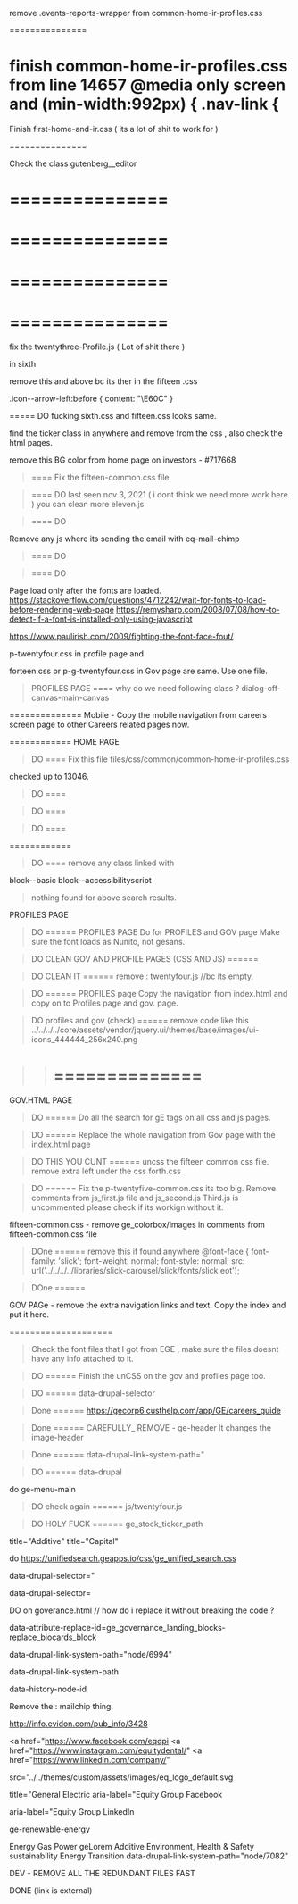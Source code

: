 
remove  .events-reports-wrapper
from common-home-ir-profiles.css 

===============

finish  common-home-ir-profiles.css  from line  14657 
@media only screen and (min-width:992px) {
  .nav-link {
===============
Finish first-home-and-ir.css   ( its a lot of shit to work for )

===============

Check the class 
gutenberg__editor 

===============
===============
===============
===============
===============
===============
===============
===============





fix the  twentythree-Profile.js ( Lot of shit there )

in sixth 

remove this and above bc its ther in the fifteen .css 

.icon--arrow-left:before {
  content: "\E60C"
}

===== DO 
fucking sixth.css and fifteen.css looks same. 


find the ticker class in anywhere and remove from the css , 
also check the html pages. 


remove this BG color from home page on investors -  #717668



>==== Fix the fifteen-common.css file 

>====  DO 
last seen nov 3, 2021 ( i dont think we need more work here )
you can clean more eleven.js 

>====  DO 

Remove any js where its sending the email  with eq-mail-chimp

>====  DO 

>====  DO 


Page load only after the fonts are loaded. 
https://stackoverflow.com/questions/4712242/wait-for-fonts-to-load-before-rendering-web-page
https://remysharp.com/2008/07/08/how-to-detect-if-a-font-is-installed-only-using-javascript

https://www.paulirish.com/2009/fighting-the-font-face-fout/



p-twentyfour.css in profile page and 


forteen.css or  p-g-twentyfour.css in Gov page are same.  Use one file. 

> PROFILES PAGE ==== 
why do we need following class ?
dialog-off-canvas-main-canvas

==============
Mobile -  Copy the mobile navigation from careers screen page to other Careers related pages now. 

============
HOME PAGE 

> DO ==== 
Fix this file 
files/css/common/common-home-ir-profiles.css

checked up to 13046. 
> DO ==== 


> DO ==== 

> DO ==== 


============
> DO ==== 
remove any class linked with 
 
 block--basic block--accessibilityscript

> nothing found for above search results. 


PROFILES PAGE 


> DO ======  PROFILES PAGE 
Do for PROFILES and GOV page
Make sure the font loads as Nunito, not gesans. 

>  DO  CLEAN GOV AND PROFILE PAGES (CSS AND JS)  ====== 



>  DO  CLEAN IT  ====== 
remove : twentyfour.js  //bc its empty. 

<link rel="stylesheet" media="all"
    href="../../sites/default/files/css/profiles/p-twentyfour.css" />
  

>  DO ====== 
PROFILES page 
Copy the navigation from index.html and copy on to Profiles page and gov. page. 

>  DO  profiles and gov (check) ====== 
remove code like this 
../../../../core/assets/vendor/jquery.ui/themes/base/images/ui-icons_444444_256x240.png

>>==============
>>==============


GOV.HTML PAGE  
>  DO ====== 
Do all the search for gE tags on all css and js pages. 

>  DO ====== 
Replace the whole navigation from Gov page with the index.html page



>  DO THIS YOU CUNT  ====== 
uncss the fifteen common css file. 
remove extra left under the css forth.css


>  DO  ====== 
Fix the p-twentyfive-common.css its too big. 
Remove comments from js_first.js file and js_second.js 
Third.js is uncommented  please check if its workign without it. 

fifteen-common.css   - remove  ge_colorbox/images  in comments from fifteen-common.css file


>  DOne  ====== 
remove this if found anywhere 
@font-face {
  font-family: 'slick';
  font-weight: normal;
  font-style: normal;
  src: url('../../../../libraries/slick-carousel/slick/fonts/slick.eot');


>  DOne  ====== 

GOV PAGe - 
remove the extra navigation links and text. 
Copy the index and put it here. 


====================

> Check the font files that I got from EGE , make sure the files doesnt have any info attached to it. 

>  DO  ====== 
Finish the unCSS on the gov and profiles page too. 

>  DO  ====== 
data-drupal-selector


>  Done  ====== 
https://gecorp6.custhelp.com/app/GE/careers_guide


>  Done  ====== 
CAREFULLY_ REMOVE  -  ge-header    It changes the image-header 

>  Done  ====== 
data-drupal-link-system-path="


>  DO  ====== 
 data-drupal

do 
ge-menu-main

>  DO check again  ====== 
js/twentyfour.js


>  DO HOLY FUCK  ====== 
ge_stock_ticker_path

title="Additive"
title="Capital"

do 
https://unifiedsearch.geapps.io/css/ge_unified_search.css

data-drupal-selector="

data-drupal-selector=




DO   on goverance.html //  how do i replace it without breaking the code ?

data-attribute-replace-id=ge_governance_landing_blocks-replace_biocards_block



data-drupal-link-system-path="node/6994"


data-drupal-link-system-path

data-history-node-id

Remove the : mailchip thing. 

http://info.evidon.com/pub_info/3428

<a href="https://www.facebook.com/eqdpi
<a href="https://www.instagram.com/equitydental/"
<a href="https://www.linkedin.com/company/" 

src="../../themes/custom/assets/images/eq_logo_default.svg

title="General Electric
aria-label="Equity Group Facebook

aria-label="Equity Group LinkedIn

ge-renewable-energy
<section id="ge-renewable-energy" 

Energy
Gas Power
geLorem
Additive
Environment, Health &amp; Safety
sustainability
Energy Transition
data-drupal-link-system-path="node/7082"

DEV -  REMOVE ALL THE REDUNDANT FILES FAST 





DONE 
<span class="fa-ext extlink"><span class="ficon-external-link-rd"
                          title="(link is external)"></span><span class="visually-hidden">(link is
                          external)</span></span>